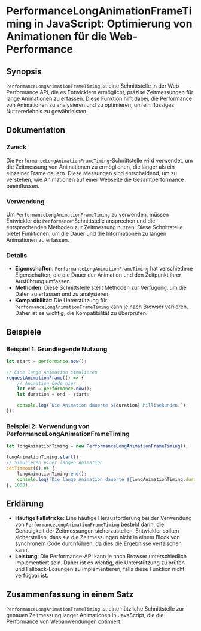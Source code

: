 <!--
Meta Description: # PerformanceLongAnimationFrameTiming in JavaScript: Optimierung von Animationen für die Web-Performance ## Synopsis `PerformanceLongAnimationFrameTim...
Meta Keywords: die, performancelonganimationframetiming, performance, von, animationen
-->

# PerformanceLongAnimationFrameTiming in JavaScript: Optimierung von Animationen für die Web-Performance

## Synopsis
`PerformanceLongAnimationFrameTiming` ist eine Schnittstelle in der Web Performance API, die es Entwicklern ermöglicht, präzise Zeitmessungen für lange Animationen zu erfassen. Diese Funktion hilft dabei, die Performance von Animationen zu analysieren und zu optimieren, um ein flüssiges Nutzererlebnis zu gewährleisten.

## Dokumentation
### Zweck
Die `PerformanceLongAnimationFrameTiming`-Schnittstelle wird verwendet, um die Zeitmessung von Animationen zu ermöglichen, die länger als ein einzelner Frame dauern. Diese Messungen sind entscheidend, um zu verstehen, wie Animationen auf einer Webseite die Gesamtperformance beeinflussen.

### Verwendung
Um `PerformanceLongAnimationFrameTiming` zu verwenden, müssen Entwickler die `Performance`-Schnittstelle ansprechen und die entsprechenden Methoden zur Zeitmessung nutzen. Diese Schnittstelle bietet Funktionen, um die Dauer und die Informationen zu langen Animationen zu erfassen.

### Details
- **Eigenschaften**: `PerformanceLongAnimationFrameTiming` hat verschiedene Eigenschaften, die die Dauer der Animation und den Zeitpunkt ihrer Ausführung umfassen.
- **Methoden**: Diese Schnittstelle stellt Methoden zur Verfügung, um die Daten zu erfassen und zu analysieren.
- **Kompatibilität**: Die Unterstützung für `PerformanceLongAnimationFrameTiming` kann je nach Browser variieren. Daher ist es wichtig, die Kompatibilität zu überprüfen.

## Beispiele
### Beispiel 1: Grundlegende Nutzung
```javascript
let start = performance.now();

// Eine lange Animation simulieren
requestAnimationFrame(() => {
    // Animation Code hier
    let end = performance.now();
    let duration = end - start;

    console.log(`Die Animation dauerte ${duration} Millisekunden.`);
});
```

### Beispiel 2: Verwendung von PerformanceLongAnimationFrameTiming
```javascript
let longAnimationTiming = new PerformanceLongAnimationFrameTiming();

longAnimationTiming.start();
// Simulieren einer langen Animation
setTimeout(() => {
    longAnimationTiming.end();
    console.log(`Die lange Animation dauerte ${longAnimationTiming.duration} Millisekunden.`);
}, 1000);
```

## Erklärung
- **Häufige Fallstricke**: Eine häufige Herausforderung bei der Verwendung von `PerformanceLongAnimationFrameTiming` besteht darin, die Genauigkeit der Zeitmessungen sicherzustellen. Entwickler sollten sicherstellen, dass sie die Zeitmessungen nicht in einem Block von synchronem Code durchführen, da dies die Ergebnisse verfälschen kann.
- **Leistung**: Die Performance-API kann je nach Browser unterschiedlich implementiert sein. Daher ist es wichtig, die Unterstützung zu prüfen und Fallback-Lösungen zu implementieren, falls diese Funktion nicht verfügbar ist.

## Zusammenfassung in einem Satz
`PerformanceLongAnimationFrameTiming` ist eine nützliche Schnittstelle zur genauen Zeitmessung langer Animationen in JavaScript, die die Performance von Webanwendungen optimiert.
